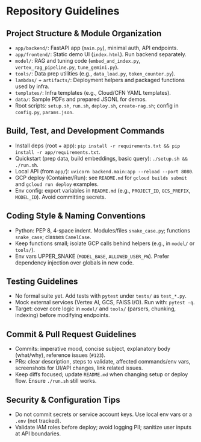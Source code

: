# Repository Guidelines

## Project Structure & Module Organization
- `app/backend/`: FastAPI app (`main.py`), minimal auth, API endpoints.
- `app/frontend/`: Static demo UI (`index.html`). Run backend separately.
- `model/`: RAG and tuning code (`embed_and_index.py`, `vertex_rag_pipeline.py`, `tune_gemini.py`).
- `tools/`: Data prep utilities (e.g., `data_load.py`, `token_counter.py`).
- `lambdas/` + `artifacts/`: Deployment helpers and packaged functions used by infra.
- `templates/`: Infra templates (e.g., Cloud/CFN YAML templates).
- `data/`: Sample PDFs and prepared JSONL for demos.
- Root scripts: `setup.sh`, `run.sh`, `deploy.sh`, `create-rag.sh`; config in `config.py`, `params.json`.

## Build, Test, and Development Commands
- Install deps (root + app): `pip install -r requirements.txt && pip install -r app/requirements.txt`.
- Quickstart (prep data, build embeddings, basic query): `./setup.sh && ./run.sh`.
- Local API (from `app/`): `uvicorn backend.main:app --reload --port 8080`.
- GCP deploy (Container/Run): see `README.md` for `gcloud builds submit` and `gcloud run deploy` examples.
- Env config: export variables in `README.md` (e.g., `PROJECT_ID`, `GCS_PREFIX`, `MODEL_ID`). Avoid committing secrets.

## Coding Style & Naming Conventions
- Python: PEP 8, 4‑space indent. Modules/files `snake_case.py`; functions `snake_case`; classes `CamelCase`.
- Keep functions small; isolate GCP calls behind helpers (e.g., in `model/` or `tools/`).
- Env vars UPPER_SNAKE (`MODEL_BASE`, `ALLOWED_USER_PW`). Prefer dependency injection over globals in new code.

## Testing Guidelines
- No formal suite yet. Add tests with `pytest` under `tests/` as `test_*.py`.
- Mock external services (Vertex AI, GCS, FAISS I/O). Run with: `pytest -q`.
- Target: cover core logic in `model/` and `tools/` (parsers, chunking, indexing) before modifying endpoints.

## Commit & Pull Request Guidelines
- Commits: imperative mood, concise subject, explanatory body (what/why), reference issues (`#123`).
- PRs: clear description, steps to validate, affected commands/env vars, screenshots for UI/API changes, link related issues.
- Keep diffs focused; update `README.md` when changing setup or deploy flow. Ensure `./run.sh` still works.

## Security & Configuration Tips
- Do not commit secrets or service account keys. Use local env vars or a `.env` (not tracked).
- Validate IAM roles before deploy; avoid logging PII; sanitize user inputs at API boundaries.
